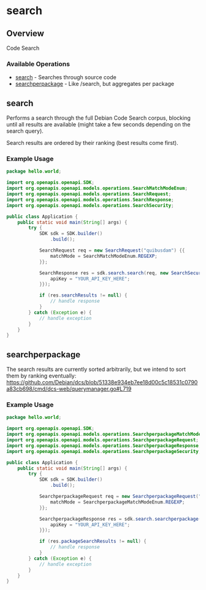 # search

## Overview

Code Search

### Available Operations

* [search](#search) - Searches through source code
* [searchperpackage](#searchperpackage) - Like /search, but aggregates per package

## search

Performs a search through the full Debian Code Search corpus, blocking until all results are available (might take a few seconds depending on the search query).

Search results are ordered by their ranking (best results come first).

### Example Usage

```java
package hello.world;

import org.openapis.openapi.SDK;
import org.openapis.openapi.models.operations.SearchMatchModeEnum;
import org.openapis.openapi.models.operations.SearchRequest;
import org.openapis.openapi.models.operations.SearchResponse;
import org.openapis.openapi.models.operations.SearchSecurity;

public class Application {
    public static void main(String[] args) {
        try {
            SDK sdk = SDK.builder()
                .build();

            SearchRequest req = new SearchRequest("quibusdam") {{
                matchMode = SearchMatchModeEnum.REGEXP;
            }};            

            SearchResponse res = sdk.search.search(req, new SearchSecurity("nulla") {{
                apiKey = "YOUR_API_KEY_HERE";
            }});

            if (res.searchResults != null) {
                // handle response
            }
        } catch (Exception e) {
            // handle exception
        }
    }
}
```

## searchperpackage

The search results are currently sorted arbitrarily, but we intend to sort them by ranking eventually: https://github.com/Debian/dcs/blob/51338e934eb7ee18d00c5c18531c0790a83cb698/cmd/dcs-web/querymanager.go#L719

### Example Usage

```java
package hello.world;

import org.openapis.openapi.SDK;
import org.openapis.openapi.models.operations.SearchperpackageMatchModeEnum;
import org.openapis.openapi.models.operations.SearchperpackageRequest;
import org.openapis.openapi.models.operations.SearchperpackageResponse;
import org.openapis.openapi.models.operations.SearchperpackageSecurity;

public class Application {
    public static void main(String[] args) {
        try {
            SDK sdk = SDK.builder()
                .build();

            SearchperpackageRequest req = new SearchperpackageRequest("corrupti") {{
                matchMode = SearchperpackageMatchModeEnum.REGEXP;
            }};            

            SearchperpackageResponse res = sdk.search.searchperpackage(req, new SearchperpackageSecurity("vel") {{
                apiKey = "YOUR_API_KEY_HERE";
            }});

            if (res.packageSearchResults != null) {
                // handle response
            }
        } catch (Exception e) {
            // handle exception
        }
    }
}
```
